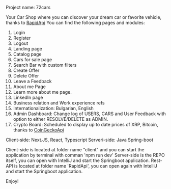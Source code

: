 Project name: 72cars

Your Car Shop where you can discover your dream car or favorite vehicle, thanks to [RapidApi](https://api-ninjas.com/api/cars)
You can find the following pages and modules:
1. Login
2. Register
3. Logout
4. Landing page
5. Catalog page
6. Cars for sale page
7. Search Bar with custom filters
8. Create Offer
9. Delete Offer
10. Leave a Feedback
11. About me Page
12. Learn more about me page.
13. LinkedIn page
14. Business relation and Work experience refs
15. Internationalization: Bulgarian, English
16. Admin Dashboard: Change log of USERS, CARS and User Feedback with option to either RESOLVE/DELETE as ADMIN.
17. Crypto Board: Scheduled to display up to date prices of XRP, Bitcoin, thanks to [CoinGeckoApi](https://docs.coingecko.com/reference/introduction)

Client-side: Next.JS, React, Typescript
Serveri-side: Java Spring-boot


Client-side is located at folder name "client" and you can start the application by terminal with comman 'npm run dev'
Server-side is the REPO itself, you can open with IntelliJ and start the Springboot application. 
Rest-API is located at folder name 'RapidApi', you can open again with IntelliJ and start the Springboot application.

Enjoy!
